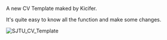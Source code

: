 A new CV Template maked by Kicifer.

It's quite easy to know all the function and make some changes.

![SJTU_CV_Template](https://github.com/Kicifer/CV.Template/assets/156332521/98052772-2d0d-4b75-970c-95c95589320d)
